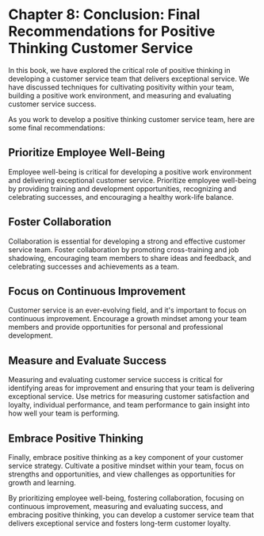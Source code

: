 Chapter 8: Conclusion: Final Recommendations for Positive Thinking Customer Service
===================================================================================

In this book, we have explored the critical role of positive thinking in developing a customer service team that delivers exceptional service. We have discussed techniques for cultivating positivity within your team, building a positive work environment, and measuring and evaluating customer service success.

As you work to develop a positive thinking customer service team, here are some final recommendations:

Prioritize Employee Well-Being
------------------------------

Employee well-being is critical for developing a positive work environment and delivering exceptional customer service. Prioritize employee well-being by providing training and development opportunities, recognizing and celebrating successes, and encouraging a healthy work-life balance.

Foster Collaboration
--------------------

Collaboration is essential for developing a strong and effective customer service team. Foster collaboration by promoting cross-training and job shadowing, encouraging team members to share ideas and feedback, and celebrating successes and achievements as a team.

Focus on Continuous Improvement
-------------------------------

Customer service is an ever-evolving field, and it's important to focus on continuous improvement. Encourage a growth mindset among your team members and provide opportunities for personal and professional development.

Measure and Evaluate Success
----------------------------

Measuring and evaluating customer service success is critical for identifying areas for improvement and ensuring that your team is delivering exceptional service. Use metrics for measuring customer satisfaction and loyalty, individual performance, and team performance to gain insight into how well your team is performing.

Embrace Positive Thinking
-------------------------

Finally, embrace positive thinking as a key component of your customer service strategy. Cultivate a positive mindset within your team, focus on strengths and opportunities, and view challenges as opportunities for growth and learning.

By prioritizing employee well-being, fostering collaboration, focusing on continuous improvement, measuring and evaluating success, and embracing positive thinking, you can develop a customer service team that delivers exceptional service and fosters long-term customer loyalty.
